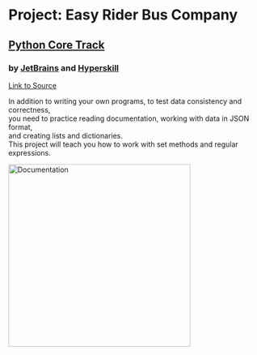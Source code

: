 # Project: Easy Rider Bus Company
## [Python Core Track](https://hyperskill.org/tracks/2)
### by [JetBrains](https://github.com/JetBrains) and [Hyperskill](https://github.com/hyperskill)
[Link to Source](https://hyperskill.org/projects/128)

In addition to writing your own programs,
to test data consistency and correctness,<br>
you need to practice reading documentation, 
working with data in JSON format,<br>
and creating lists and dictionaries. 
<br>This project will teach you how to work with set methods and regular expressions.<br>

<img width="360" alt="Documentation" src="https://user-images.githubusercontent.com/63997681/168774705-3a3f5ba5-0c97-4896-9b99-65c9be8709fe.jpg">
